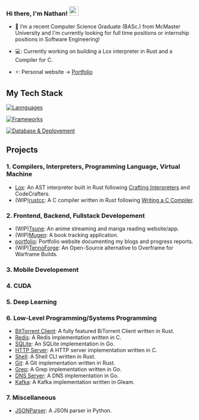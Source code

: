 
### Hi there, I'm Nathan! <img src="https://emojis.slackmojis.com/emojis/images/1536351075/4594/blob-wave.gif" width="25"/>


- 🏫 I’m a recent Computer Science Graduate (BASc.) from McMaster University and I'm currently looking for full time positions or internship positions in Software Engineering!

- 💻: Currently working on building a Lox interpreter in Rust and a Compiler for C.

- ⚡: Personal website -> [Portfolio](https://requios.vercel.app/)



## My Tech Stack

[![Lannguages](https://skillicons.dev/icons?i=c,go,rust,python,ts,js)](https://skillicons.dev)


[![Frameworks](https://skillicons.dev/icons?i=nodejs,nextjs,react,astro,flutter,vue)](https://skillicons.dev)


[![Database & Deployement](https://skillicons.dev/icons?i=postgres,mysql,mongodb,redis,aws)](https://skillicons.dev)

## Projects

### 1. Compilers, Interpreters, Programming Language, Virtual Machine
 - [Lox](https://github.com/Meillaya/Lox): An AST interpreter built in Rust following [Crafting Interpreters](https://www.craftinginterpreters.com/) and CodeCrafters.
 - (WIP)[rustcc](https://github.com/Meillaya/rustcc): A C compiler written in Rust following [Writing a C Compiler](https://norasandler.com/book/#tips-on-extra-credit-features).

### 2. Frontend, Backend, Fullstack Developement
 - (WIP)[Tsune](https://github.com/Meillaya/Tsune): An anime streaming and manga reading website/app.
 - (WIP)[Mugen](https://github.com/Meillaya/Mugen): A book tracking application.
 - [portfolio](https://github.com/Meillaya/portfolio): Portfolio website documenting my blogs and progress reports.
 - (WIP)[TennoForge](https://github.com/Meillaya/TennoForge): An Open-Source alternative to Overframe for Warframe Builds.

### 3. Mobile Developement

### 4. CUDA

### 5. Deep Learning

### 6. Low-Level Programming/Systems Programming
 - [BitTorrent Client](https://github.com/Meillaya/BitTorrent-Client): A fully featured BiTorrent Client written in Rust.
 - [Redis](https://github.com/Meillaya/Redis): A Redis implementation written in C. 
 - [SQLite](https://github.com/Meillaya/SQLite): An SQLite implementation in Go.
 - [HTTP Server](https://github.com/Meillaya/HTTPServer): A HTTP server implementation written in C.
 - [Shell](https://github.com/Meillaya/shell): A Shell CLI written in Rust.
 - [Git](https://github.com/Meillaya/Git): A Git implementation written in Rust.
 - [Grep](https://github.com/Meillaya/grep): A Grep implementation written in Go.
 - [DNS Server](https://github.com/Meillaya/DNS-Server): A DNS implementation in Go.
 - [Kafka](https://github.com/Meillaya/Kafka): A Kafka implementation written in Gleam.

### 7. Miscellaneous
  - [JSONParser](https://github.com/Meillaya/JSONParser): A JSON parser in Python.
